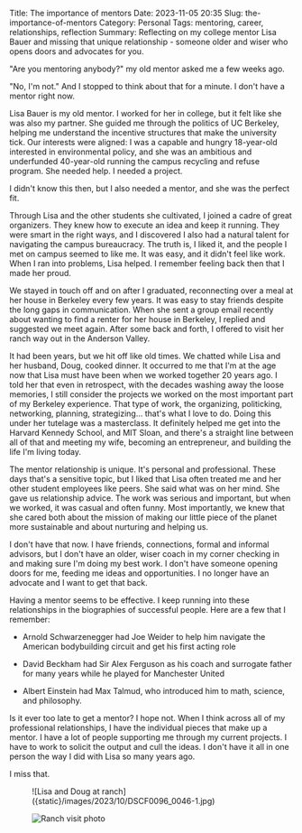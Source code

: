 Title: The importance of mentors
Date: 2023-11-05 20:35
Slug: the-importance-of-mentors
Category: Personal
Tags: mentoring, career, relationships, reflection
Summary: Reflecting on my college mentor Lisa Bauer and missing that unique relationship - someone older and wiser who opens doors and advocates for you.

"Are you mentoring anybody?" my old mentor asked me a few weeks ago.

"No, I'm not." And I stopped to think about that for a minute. I don't have a mentor right now.

Lisa Bauer is my old mentor. I worked for her in college, but it felt like she was also my partner. She guided me through the politics of UC Berkeley, helping me understand the incentive structures that make the university tick. Our interests were aligned: I was a capable and hungry 18-year-old interested in environmental policy, and she was an ambitious and underfunded 40-year-old running the campus recycling and refuse program. She needed help. I needed a project.

I didn't know this then, but I also needed a mentor, and she was the perfect fit.

Through Lisa and the other students she cultivated, I joined a cadre of great organizers. They knew how to execute an idea and keep it running. They were smart in the right ways, and I discovered I also had a natural talent for navigating the campus bureaucracy. The truth is, I liked it, and the people I met on campus seemed to like me. It was easy, and it didn't feel like work. When I ran into problems, Lisa helped. I remember feeling back then that I made her proud.

We stayed in touch off and on after I graduated, reconnecting over a meal at her house in Berkeley every few years. It was easy to stay friends despite the long gaps in communication. When she sent a group email recently about wanting to find a renter for her house in Berkeley, I replied and suggested we meet again. After some back and forth, I offered to visit her ranch way out in the Anderson Valley. 

It had been years, but we hit off like old times. We chatted while Lisa and her husband, Doug, cooked dinner. It occurred to me that I'm at the age now that Lisa must have been when we worked together 20 years ago. I told her that even in retrospect, with the decades washing away the loose memories, I still consider the projects we worked on the most important part of my Berkeley experience. That type of work, the organizing, politicking, networking, planning, strategizing... that's what I love to do. Doing this under her tutelage was a masterclass. It definitely helped me get into the Harvard Kennedy School, and MIT Sloan, and there's a straight line between all of that and meeting my wife, becoming an entrepreneur, and building the life I'm living today. 

The mentor relationship is unique. It's personal and professional. These days that's a sensitive topic, but I liked that Lisa often treated me and her other student employees like peers. She said what was on her mind. She gave us relationship advice. The work was serious and important, but when we worked, it was casual and often funny. Most importantly, we knew that she cared both about the mission of making our little piece of the planet more sustainable and about nurturing and helping us.  

I don't have that now. I have friends, connections, formal and informal advisors, but I don't have an older, wiser coach in my corner checking in and making sure I'm doing my best work. I don't have someone opening doors for me, feeding me ideas and opportunities. I no longer have an advocate and I want to get that back. 

Having a mentor seems to be effective. I keep running into these relationships in the biographies of successful people. Here are a few that I remember:

- Arnold Schwarzenegger had Joe Weider to help him navigate the American bodybuilding circuit and get his first acting role

- David Beckham had Sir Alex Ferguson as his coach and surrogate father for many years while he played for Manchester United

- Albert Einstein had Max Talmud, who introduced him to math, science, and philosophy.

Is it ever too late to get a mentor? I hope not. When I think across all of my professional relationships, I have the individual pieces that make up a mentor. I have a lot of people supporting me through my current projects. I have to work to solicit the output and cull the ideas. I don't have it all in one person the way I did with Lisa so many years ago. 

I miss that.

<figure class="wp-block-image size-large">![Lisa and Doug at ranch]({static}/images/2023/10/DSCF0096_0046-1.jpg)

![Ranch visit photo]({static}/images/2023/10/AA0B9D9B-E6AF-4FD1-AFDE-9F9DDA1E5915_1_105_c-1.jpeg)
</figure>